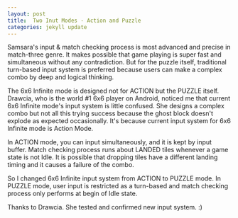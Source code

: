 ```yaml
---
layout: post
title:  Two Inut Modes - Action and Puzzle
categories: jekyll update
---
```


Samsara's input & match checking process is most advanced and precise in match-three genre. It makes possible that game playing is super fast and simultaneous without any contradiction. But for the puzzle itself, traditional turn-based input system is preferred because users can make a complex combo by deep and logical thinking.

The 6x6 Infinite mode is designed not for ACTION but the PUZZLE itself. Drawcia, who is the world #1 6x6 player on Android, noticed me that current 6x6 Infinite mode's input system is little confused. She designs a complex combo but not all this trying success because the ghost block doesn't explode as expected occasionally. It's because current input system for 6x6 Infinite mode is Action Mode.

In ACTION mode, you can input simultaneously, and it is kept by input buffer. Match checking process runs about LANDED tiles whenever a game state is not Idle. It is possible that dropping tiles have a different landing timing and it causes a failure of the combo.

So I changed 6x6 Infinite input system from ACTION to PUZZLE mode. In PUZZLE mode, user input is restricted as a turn-based and match checking process only performs at begin of Idle state.

Thanks to Drawcia. She tested and confirmed new input system. :)